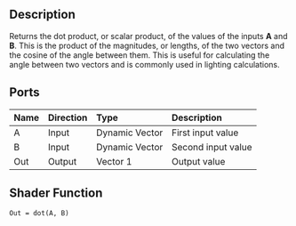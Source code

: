 ## Description



Returns the dot product, or scalar product, of the values of the inputs **A** and **B**. This is the product of the magnitudes, or lengths, of the two vectors and the cosine of the angle between them. This is useful for calculating the angle between two vectors and is commonly used in lighting calculations. 

## Ports

| Name        | Direction           | Type  | Description |
|:------------ |:-------------|:-----|:---|
| A      | Input | Dynamic Vector | First input value |
| B      | Input | Dynamic Vector | Second input value |
| Out | Output      |   Vector 1 | Output value |

## Shader Function

`Out = dot(A, B)`